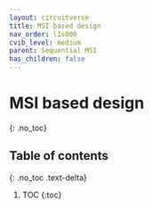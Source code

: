 ```yaml
---
layout: circuitverse
title: MSI based design
nav_order: l1s000
cvib_level: medium
parent: Sequential MSI
has_children: false
---
```


# MSI based design
{: .no_toc}

## Table of contents
{: .no_toc .text-delta}

1. TOC
{:toc}
